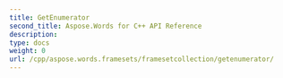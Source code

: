 ```yaml
---
title: GetEnumerator
second_title: Aspose.Words for C++ API Reference
description: 
type: docs
weight: 0
url: /cpp/aspose.words.framesets/framesetcollection/getenumerator/
---
```




